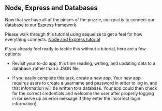 ## Node, Express and Databases

Now that we have all of the pieces of the puzzle, our goal is to connect our database to our Express framework.

Please walk through this tutorial using sequelize to get a feel for how everything connects. [Node and Express tutorial](https://scotch.io/tutorials/getting-started-with-node-express-and-postgres-using-sequelize)

If you already feel ready to tackle this without a tutorial, here are a few options:

* Revisit your to-do app, this time reading, writing, and updating data to a database, rather than a JSON file. 

* If you easily complete this task, create a new app. Your new app requires users to create a username and password in order to log in, and that information will be written to a database. Your app could then check for the correct credentials and welcome the user after properly logging in (or serve up an error message if they enter the incorrect login information).